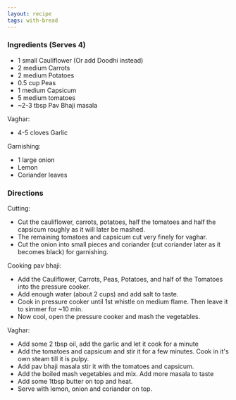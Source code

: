```yaml
---
layout: recipe
tags: with-bread
---
```


### Ingredients (Serves 4)

- 1 small Cauliflower (Or add Doodhi instead)
- 2 medium Carrots
- 2 medium Potatoes
- 0.5 cup Peas
- 1 medium Capsicum
- 5 medium tomatoes
- ~2-3 tbsp Pav Bhaji masala

Vaghar:

- 4-5 cloves Garlic

Garnishing:

- 1 large onion
- Lemon
- Coriander leaves

### Directions

Cutting:

- Cut the cauliflower, carrots, potatoes, half the tomatoes and half the capsicum roughly as it will later be mashed.
- The remaining tomatoes and capsicum cut very finely for vaghar.
- Cut the onion into small pieces and coriander (cut coriander later as it becomes black) for garnishing.

Cooking pav bhaji:

- Add the Cauliflower, Carrots, Peas, Potatoes, and half of the Tomatoes into the pressure cooker.
- Add enough water (about 2 cups) and add salt to taste.
- Cook in pressure cooker until 1st whistle on medium flame. Then leave it to simmer for ~10 min.
- Now cool, open the pressure cooker and mash the vegetables.

Vaghar:

- Add some 2 tbsp oil, add the garlic and let it cook for a minute
- Add the tomatoes and capsicum and stir it for a few minutes. Cook in it's own steam till it is pulpy.
- Add pav bhaji masala stir it with the tomatoes and capsicum.
- Add the boiled mash vegetables and mix. Add more masala to taste
- Add some 1tbsp butter on top and heat.
- Serve with lemon, onion and coriander on top.
